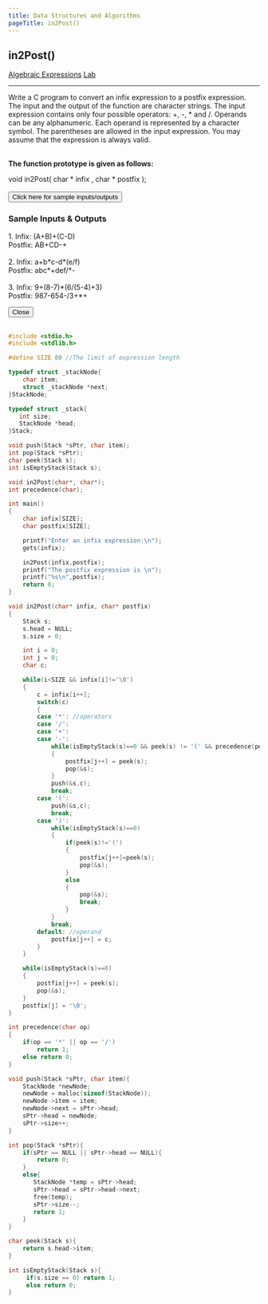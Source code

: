 ```yaml
---
title: Data Structures and Algorithms
pageTitle: in2Post()
---
```


## in2Post()

<span class="tags"><a href="#">Algebraic Expressions</a></span>
<span class="tags"><a href="#">Lab</a></span>

<hr>

Write a C program to convert an infix expression to a postfix expression. The input and the output of the function are character strings. The input expression contains only four possible operators: +, -, * and /. Operands can be any alphanumeric. Each operand is represented by a character symbol. The parentheses are allowed in the input expression. You may assume that the expression is always valid.
<br><br>

**The function prototype is given as follows:**

<span class="functions">void in2Post( char * infix , char * postfix );</span>
<br><br>
<button id="openModalBtn">Click here for sample inputs/outputs</button>
<div class="modal-wrapper" id="modal">
	<div class="modal">
		<div class="modal-header">
			<h3>Sample Inputs & Outputs</h3>
		</div>
		<div class="modal-body">
			<p class="functions">
1. Infix: (A+B)+(C-D)<br>
Postfix: AB+CD-+<br>
<br>
2. Infix: a+b*c-d*(e/f)<br>
Postfix: abc*+def/*-<br>
<br>
3. Infix: 9+(8-7)*(6/(5-4)+3)<br>
Postfix: 987-654-/3+*+
			</p>
		</div>
		<div class="modal-footer">
			<button id="closeModalBtn">Close</button>
		</div>
	</div>
</div>
<br>

```c
#include <stdio.h>
#include <stdlib.h>

#define SIZE 80 //The limit of expression length

typedef struct _stackNode{
    char item;
    struct _stackNode *next;
}StackNode;

typedef struct _stack{
   int size;
   StackNode *head;
}Stack;

void push(Stack *sPtr, char item);
int pop(Stack *sPtr);
char peek(Stack s);
int isEmptyStack(Stack s);

void in2Post(char*, char*);
int precedence(char);

int main()
{
    char infix[SIZE];
    char postfix[SIZE];

    printf("Enter an infix expression:\n");
    gets(infix);

    in2Post(infix,postfix);
    printf("The postfix expression is \n");
    printf("%s\n",postfix);
    return 0;
}

void in2Post(char* infix, char* postfix)
{
    Stack s;
    s.head = NULL;
    s.size = 0;

    int i = 0;
    int j = 0;
    char c;

    while(i<SIZE && infix[i]!='\0')
    {
        c = infix[i++];
        switch(c)
        {
        case '*': //operators
        case '/':
        case '+':
        case '-':
            while(isEmptyStack(s)==0 && peek(s) != '(' && precedence(peek(s)) >= precedence(c) )
            {
                postfix[j++] = peek(s);
                pop(&s);
            }
            push(&s,c);
            break;
        case '(':
            push(&s,c);
            break;
        case ')':
            while(isEmptyStack(s)==0)
            {
                if(peek(s)!='(')
                {
                    postfix[j++]=peek(s);
                    pop(&s);
                }
                else
                {
                    pop(&s);
                    break;
                }
            }
            break;
        default: //operand
            postfix[j++] = c;
        }
    }

    while(isEmptyStack(s)==0)
    {
        postfix[j++] = peek(s);
        pop(&s);
    }
    postfix[j] = '\0';
}

int precedence(char op)
{
    if(op == '*' || op == '/')
        return 1;
    else return 0;
}

void push(Stack *sPtr, char item){
    StackNode *newNode;
    newNode = malloc(sizeof(StackNode));
    newNode->item = item;
    newNode->next = sPtr->head;
    sPtr->head = newNode;
    sPtr->size++;
}

int pop(Stack *sPtr){
    if(sPtr == NULL || sPtr->head == NULL){
        return 0;
    }
    else{
       StackNode *temp = sPtr->head;
       sPtr->head = sPtr->head->next;
       free(temp);
       sPtr->size--;
       return 1;
    }
}

char peek(Stack s){
    return s.head->item;
}

int isEmptyStack(Stack s){
     if(s.size == 0) return 1;
     else return 0;
}

```